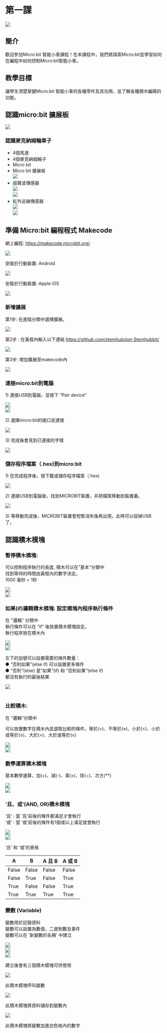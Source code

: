 # 第一課
![](pic/1/1_1.png)<BR>

## 簡介
<P>
歡迎參加Micro:bit 智能小車課程！在本課程中，我們將探索Micro:bit並學習如何在編程中如何控制Micro:bit智能小車。
<P>

## 教學目標
<P>
讓學生清楚掌握Micro:bit 智能小車的各種零件及其功用，並了解各種積木編碼的功能。
<P>

## 認識micro:bit 擴展板
![](pic/1/1_2.png)<BR>
 
### 認識麥克納姆輪車子

+	4個馬達
+	4個麥克納姆輪子
+	Micro bit
+	Micro bit 擴展板<BR>
![](pic/1/1_3.jpg)<BR>
+ 超聲波傳感器<BR>
![](pic/1/1_4.png)<BR>
![](pic/1/1_5.png)<BR>
+ 紅外巡線傳感器<BR>
![](pic/1/1_6.png)<BR>
![](pic/1/1_7.png)<BR>

## 準備 Micro:bit 編程程式 Makecode
<P>
網上編程:  <a href="https://makecode.microbit.org/">https://makecode.microbit.org/</a>
<P>

 ![](pic/1/1_8.png)<BR>
<P>
安裝於行動裝置: Android
<P>

 ![](pic/1/1_9.png)<BR>
<P>           
安裝於行動裝置: Apple iOS
<P>

 ![](pic/1/1_10.png)<BR>

### 新增擴展
<P>
第1步: 在進階分類中選擇擴展。
<P>

 ![](pic/1/1_11.png)<BR>
<P>
第2步 : 在黃框內輸入以下連結  <a href="https://github.com/stemhub/pxt-Stemhubbit">https://github.com/stemhub/pxt-Stemhubbit/</a>
<P>

 ![](pic/1/1_12.png)<BR>
<P>
第3步:  增加擴展至makecode內
<P>

 ![](pic/1/1_13.png)<BR>
 
### 連接micro:bit到電腦
<P>
1) 連接USB到電腦，並按下 “Pair device”
<P>

 ![](pic/1/1_14.png)<BR>
![](pic/1/1_15.png)<BR>
<P>
2) 選擇micro:bit的接口並連接
<P>

 ![](pic/1/1_16.png)<BR>
<P>
3) 完成後會見到已連接的字樣
<P>

 ![](pic/1/1_17.png)<BR>

### 儲存程序檔案（.hex)到micro:bit
<P>
1) 在完成程序後，按下載或儲存程序檔案（.hex)
<P>

 ![](pic/1/1_18.png)<BR>
<P>
2) 連接USB到電腦後，找到MICROBIT裝置，并把檔案移動到裝置裏。
<P>

 ![](pic/1/1_19.png)<BR>
<P>
3) 等移動完成後，MICROBIT裝置會短暫消失後再出現，此時可以拔掉USB了。 
<P>

## 認識積木模塊

### 暫停積木模塊: 
<P>
可以控制程序執行的長度, 積木可以在"基本"分類中<BR>
找到等待的時間由黃框內的數字決定。<BR>
1000 毫秒 = 1秒<BR>
<P>

![](pic/1/1_20.png)<BR>
![](pic/1/1_21.png)<BR>

### 如果(if)邏輯積木模塊: 設定模塊內程序執行條件
<P>
在 "邏輯" 分類中<BR>
執行條件可以在 “if” 後放置積木模塊設定。<BR>
執行程序放在積木內<BR>
<P>

![](pic/1/1_22.png)<BR>
![](pic/1/1_23.png)<BR>
<P>
左下的加號可以設置需要的條件數量：<BR>
●	“否則如果”(else if) 可以設置更多條件<BR>
●	“否則“(else) 是”如果“(if) 和 “否則如果”(else if)<BR>
都沒有執行的最後結果			<BR>
<P>

![](pic/1/1_24.png)<BR>
 
### 比較積木: 
<P>
在 “邏輯”分類中
<P>
<P>
可以放置數字在積木內並選取比較的條件，等於(=)、不等於(≠)、小於(<)、小於或等於(≤)、大於(>)、大於或等於(≥)
<P>

![](pic/1/1_26.png)<BR>
![](pic/1/1_25.png)<BR>

### 數學運算積木模塊
<P>
基本數學運算，加(+)、減(-)、乘(×)、除(÷)、次方(**)
<P>

![](pic/1/1_28.png)<BR>
![](pic/1/1_27.png)<BR>

### ‘且、或’(AND, OR)積木模塊
<P>
‘且’ : 當 ‘且’前後的條件都滿足才會執行<BR>
‘或’ : 當 ‘或’前後的條件有1個或以上滿足就會執行<BR>
<P>

![](pic/1/1_30.png)<BR>
![](pic/1/1_29.png)<BR>
<P>
‘且’ 和 ‘或’的表格
<P>

 A | B | A 且 B | A 或 B 
 --- | --- | --- | --- 
False	|False	|False	|False
False	|True	|False	|True
True	|False	|False	|True
True	|True	|True	|True


### 變數 (Variable)
<P>
變數用於記錄資料<BR>
變數可以設置為數值，二進制數及事件<BR>
變數可以在 ‘新變數的名稱’ 中建立<BR>
<P>

![](pic/1/1_31.png)<BR>
![](pic/1/1_32.png)<BR>
![](pic/1/1_33.png)<BR>
<P>
建立後會有三個積木模塊可供使用
<P>

![](pic/1/1_34.png)<BR>
<P>
此積木模塊呼叫變數
<P>

![](pic/1/1_35.png)<BR>
<P>
此積木模塊將資料儲存到變數內
<P>

![](pic/1/1_36.png)<BR>
<P>
此積木模塊將變數加進白色格內的數字
<P>

